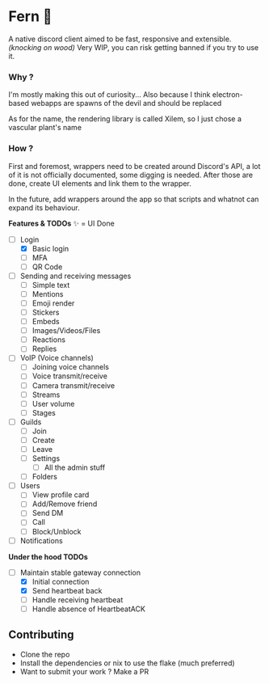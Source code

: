 # Fern 🌿

A native discord client aimed to be fast, responsive and extensible. *(knocking on wood)*
Very WIP, you can risk getting banned if you try to use it.

### Why ?
I'm mostly making this out of curiosity...
Also because I think electron-based webapps are spawns of the devil and should be replaced

As for the name, the rendering library is called Xilem, so I just chose a vascular plant's name

### How ?
First and foremost, wrappers need to be created around Discord's API, a lot of it is not officially documented, some digging is needed.
After those are done, create UI elements and link them to the wrapper.

In the future, add wrappers around the app so that scripts and whatnot can expand its behaviour.


**Features & TODOs**
✨ = UI Done
- [ ] Login
  - [x] Basic login
  - [ ] MFA
  - [ ] QR Code
- [ ] Sending and receiving messages
  - [ ] Simple text
  - [ ] Mentions
  - [ ] Emoji render
  - [ ] Stickers
  - [ ] Embeds
  - [ ] Images/Videos/Files
  - [ ] Reactions
  - [ ] Replies
- [ ] VoIP (Voice channels)
  - [ ] Joining voice channels
  - [ ] Voice transmit/receive
  - [ ] Camera transmit/receive
  - [ ] Streams
  - [ ] User volume
  - [ ] Stages
- [ ] Guilds
  - [ ] Join
  - [ ] Create
  - [ ] Leave
  - [ ] Settings
    - [ ] All the admin stuff
  - [ ] Folders
- [ ] Users
  - [ ] View profile card
  - [ ] Add/Remove friend
  - [ ] Send DM
  - [ ] Call
  - [ ] Block/Unblock
- [ ] Notifications

**Under the hood TODOs**
- [ ] Maintain stable gateway connection
  - [x] Initial connection
  - [x] Send heartbeat back
  - [ ] Handle receiving heartbeat
  - [ ] Handle absence of HeartbeatACK

## Contributing
- Clone the repo
- Install the dependencies or nix to use the flake (much preferred)
- Want to submit your work ? Make a PR
